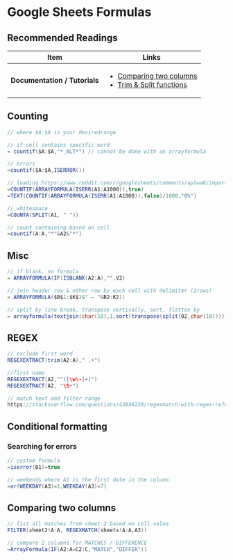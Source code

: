 # Google Sheets Formulas

## Recommended Readings

| **Item**                      | Links                                                                                                                                                                                                                                                                                                    |
| ----------------------------- | -------------------------------------------------------------------------------------------------------------------------------------------------------------------------------------------------------------------------------------------------------------------------------------------------------- |
| **Documentation / Tutorials** | <ul><li><a href="https://www.ablebits.com/office-addins-blog/2019/04/30/google-sheets-compare-two-sheets-columns/">Comparing two columns </a></li><li><a href="https://infoinspired.com/google-docs/spreadsheet/use-trim-function-split-google-sheets/">Trim &#x26; Split functions</a></li></ul><p></p> |

## Counting

```java
// where $A:$A is your desiredrange

// if cell contains specific word
= countif($A:$A,"*_ALT*") // cannot be done with an arrayformula

// errors
=countif($A:$A,ISERROR())

// loading https://www.reddit.com/r/googlesheets/comments/aplwa6/importxml_loading/
=COUNTIF(ARRAYFORMULA(ISERR(A1:A1000)),true)
=TEXT(COUNTIF(ARRAYFORMULA(ISERR(A1:A1000)),false)/1000,"0%")

// whitespace
=COUNTA(SPLIT(A1, " "))

// count containing based on cell
=countif(A:A,"*"&A2&"*")
```

## Misc

```java
// if blank, no formula
= ARRAYFORMULA(IF(ISBLANK(A2:A),"",V2) 

// join header row & other row by each cell with delimiter (2rows)
= ARRAYFORMULA($B$1:$K$1&" — "&B2:K2))

// split by line break, transpose vertically, sort, flatten by 
= arrayformula(textjoin(char(10),1,sort(transpose(split(O2,char(10))))))
```

## REGEX

```java
// exclude first word
REGEXEXTRACT(trim(A2:A)," .+")

//first name
REGEXEXTRACT(A2,"^([\w\-]+)")
REGEXEXTRACT(A2, "\S+") 

// match text and filter range
https://stackoverflow.com/questions/42846220/regexmatch-with-regex-reference-to-cell
```

## Conditional formatting

### Searching for errors

```java
// custom formula
=iserror(B1)=true

// weekends where A1 is the first date in the column.
=or(WEEKDAY(A3)=1,WEEKDAY(A3)=7)
```

## Comparing two columns

```java
// list all matches from sheet 2 based on cell value
FILTER(sheet2!A:A, REGEXMATCH(sheets!A:A,A3)) 

// compare 2 columns for MATCHES / DIFFERENCE
=ArrayFormula(IF(A2:A=C2:C,"MATCH","DIFFER"))
```
